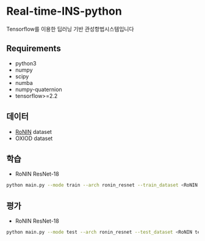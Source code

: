 # Real-time-INS-python

Tensorflow를 이용한 딥러닝 기반 관성항법시스템입니다

## Requirements

- python3
- numpy
- scipy
- numba
- numpy-quaternion
- tensorflow>=2.2

## 데이터

- [RoNIN](https://github.com/Sachini/ronin) dataset
- OXIOD dataset

## 학습

- RoNIN ResNet-18
```bash
python main.py --mode train --arch ronin_resnet --train_dataset <RoNIN train dataset 경로> --validation_dataset <RoNIN validation dataset 경로>
```


## 평가

- RoNIN ResNet-18
```bash
python main.py --mode test --arch ronin_resnet --test_dataset <RoNIN test dataset 경로>
```
